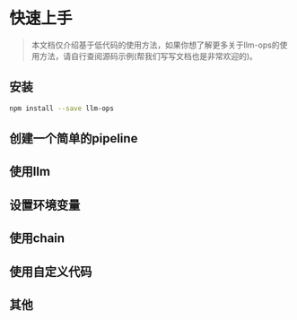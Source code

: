# 快速上手

> 本文档仅介绍基于低代码的使用方法，如果你想了解更多关于llm-ops的使用方法，请自行查阅源码示例(帮我们写写文档也是非常欢迎的)。

## 安装

```bash
npm install --save llm-ops
```

## 创建一个简单的pipeline

## 使用llm

## 设置环境变量

## 使用chain

## 使用自定义代码

## 其他

